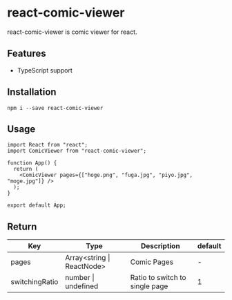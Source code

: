 # react-comic-viewer

react-comic-viewer is comic viewer for react.

## Features

- TypeScript support

## Installation

`npm i --save react-comic-viewer`

## Usage

```tsx
import React from "react";
import ComicViewer from "react-comic-viewer";

function App() {
  return (
    <ComicViewer pages={["hoge.png", "fuga.jpg", "piyo.jpg", "moge.jpg"]} />
  );
}

export default App;
```

## Return

| Key            | Type                           | Description                    | default |
| -------------- | ------------------------------ | ------------------------------ | ------- |
| pages          | Array<string &#124; ReactNode> | Comic Pages                    | -       |
| switchingRatio | number &#124; undefined        | Ratio to switch to single page | 1       |
